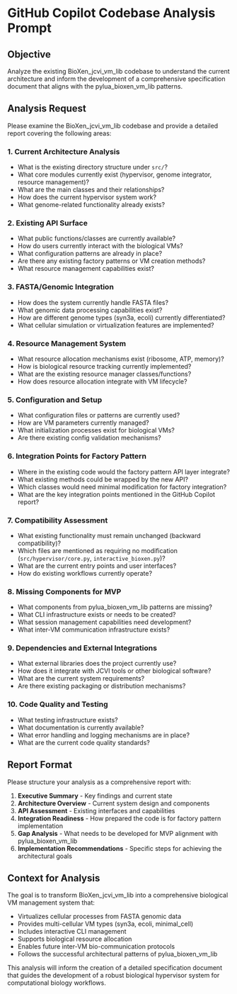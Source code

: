 # GitHub Copilot Codebase Analysis Prompt

## Objective
Analyze the existing BioXen_jcvi_vm_lib codebase to understand the current architecture and inform the development of a comprehensive specification document that aligns with the pylua_bioxen_vm_lib patterns.

## Analysis Request

Please examine the BioXen_jcvi_vm_lib codebase and provide a detailed report covering the following areas:

### 1. **Current Architecture Analysis**
- What is the existing directory structure under `src/`?
- What core modules currently exist (hypervisor, genome integrator, resource management)?
- What are the main classes and their relationships?
- How does the current hypervisor system work?
- What genome-related functionality already exists?

### 2. **Existing API Surface**
- What public functions/classes are currently available?
- How do users currently interact with the biological VMs?
- What configuration patterns are already in place?
- Are there any existing factory patterns or VM creation methods?
- What resource management capabilities exist?

### 3. **FASTA/Genomic Integration**
- How does the system currently handle FASTA files?
- What genomic data processing capabilities exist?
- How are different genome types (syn3a, ecoli) currently differentiated?
- What cellular simulation or virtualization features are implemented?

### 4. **Resource Management System**
- What resource allocation mechanisms exist (ribosome, ATP, memory)?
- How is biological resource tracking currently implemented?
- What are the existing resource manager classes/functions?
- How does resource allocation integrate with VM lifecycle?

### 5. **Configuration and Setup**
- What configuration files or patterns are currently used?
- How are VM parameters currently managed?
- What initialization processes exist for biological VMs?
- Are there existing config validation mechanisms?

### 6. **Integration Points for Factory Pattern**
- Where in the existing code would the factory pattern API layer integrate?
- What existing methods could be wrapped by the new API?
- Which classes would need minimal modification for factory integration?
- What are the key integration points mentioned in the GitHub Copilot report?

### 7. **Compatibility Assessment**
- What existing functionality must remain unchanged (backward compatibility)?
- Which files are mentioned as requiring no modification (`src/hypervisor/core.py`, `interactive_bioxen.py`)?
- What are the current entry points and user interfaces?
- How do existing workflows currently operate?

### 8. **Missing Components for MVP**
- What components from pylua_bioxen_vm_lib patterns are missing?
- What CLI infrastructure exists or needs to be created?
- What session management capabilities need development?
- What inter-VM communication infrastructure exists?

### 9. **Dependencies and External Integrations**
- What external libraries does the project currently use?
- How does it integrate with JCVI tools or other biological software?
- What are the current system requirements?
- Are there existing packaging or distribution mechanisms?

### 10. **Code Quality and Testing**
- What testing infrastructure exists?
- What documentation is currently available?
- What error handling and logging mechanisms are in place?
- What are the current code quality standards?

## Report Format

Please structure your analysis as a comprehensive report with:

1. **Executive Summary** - Key findings and current state
2. **Architecture Overview** - Current system design and components
3. **API Assessment** - Existing interfaces and capabilities
4. **Integration Readiness** - How prepared the code is for factory pattern implementation
5. **Gap Analysis** - What needs to be developed for MVP alignment with pylua_bioxen_vm_lib
6. **Implementation Recommendations** - Specific steps for achieving the architectural goals

## Context for Analysis

The goal is to transform BioXen_jcvi_vm_lib into a comprehensive biological VM management system that:
- Virtualizes cellular processes from FASTA genomic data
- Provides multi-cellular VM types (syn3a, ecoli, minimal_cell)
- Includes interactive CLI management
- Supports biological resource allocation
- Enables future inter-VM bio-communication protocols
- Follows the successful architectural patterns of pylua_bioxen_vm_lib

This analysis will inform the creation of a detailed specification document that guides the development of a robust biological hypervisor system for computational biology workflows.